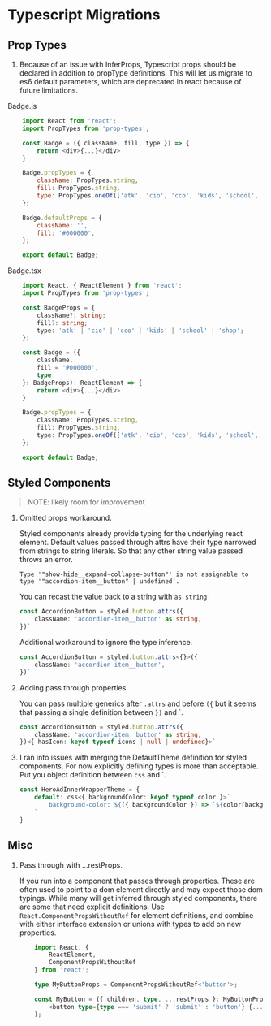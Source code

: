 # Typescript Migrations

## Prop Types

1. Because of an issue with InferProps, Typescript props should be declared in addition to propType definitions. This will let us migrate to es6 default parameters, which are deprecated in react because of future limitations.

Badge.js

```javascript
    import React from 'react';
    import PropTypes from 'prop-types';

    const Badge = ({ className, fill, type }) => {
        return <div>{...}</div>
    }

    Badge.propTypes = {
        className: PropTypes.string,
        fill: PropTypes.string,
        type: PropTypes.oneOf(['atk', 'cio', 'cco', 'kids', 'school', 'shop']).isRequired,
    };

    Badge.defaultProps = {
        className: '',
        fill: '#000000',
    };

    export default Badge;
```

Badge.tsx

```typescript
    import React, { ReactElement } from 'react';
    import PropTypes from 'prop-types';

    const BadgeProps = {
        className?: string;
        fill?: string;
        type: 'atk' | 'cio' | 'cco' | 'kids' | 'school' | 'shop';
    };

    const Badge = ({ 
        className, 
        fill = '#000000', 
        type 
    }: BadgeProps): ReactElement => {
        return <div>{...}</div>
    }

    Badge.propTypes = {
        className: PropTypes.string,
        fill: PropTypes.string,
        type: PropTypes.oneOf(['atk', 'cio', 'cco', 'kids', 'school', 'shop']).isRequired,
    };

    export default Badge;
```

## Styled Components

>  NOTE: likely room for improvement

1. Omitted props workaround.

    Styled components already provide typing for the underlying react element. Default values passed through attrs have their type narrowed from strings to string literals. So that any other string value passed throws an error.

    `Type '"show-hide__expand-collapse-button"' is not assignable to type '"accordion-item__button" | undefined'.`

    You can recast the value back to a string with `as string`

    ```typescript
    const AccordionButton = styled.button.attrs({
        className: 'accordion-item__button' as string,
    })`
    ```

    Additional workaround to ignore the type inference.

    ```typescript
    const AccordionButton = styled.button.attrs<{}>({
        className: 'accordion-item__button',
    })`
    ```

2. Adding pass through properties.

    You can pass multiple generics after `.attrs` and before `({` but it seems that passing a single definition between `})` and  `.

    ```typescript
    const AccordionButton = styled.button.attrs({
        className: 'accordion-item__button' as string,
    })<{ hasIcon: keyof typeof icons | null | undefined}>`
    ```
3. I ran into issues with merging the DefaultTheme definition for styled components. For now explicitly defining types is more than acceptable. Put you object definition between `css` and `.

    ```typescript
    const HeroAdInnerWrapperTheme = {
        default: css<{ backgroundColor: keyof typeof color }>`
            background-color: ${({ backgroundColor }) => `${color[backgroundColor] || 'transparent'}`};
        `
    }
    ```

## Misc

1. Pass through with ...restProps.

    If you run into a component that passes through properties. These are often used to point to a dom element directly and may expect those dom typings. While many will get inferred through styled components, there are some that need explicit definitions. Use `React.ComponentPropsWithoutRef` for element definitions, and combine with either interface extension or unions with types to add on new properties.

    ```typescript
        import React, { 
            ReactElement, 
            ComponentPropsWithoutRef 
        } from 'react';

        type MyButtonProps = ComponentPropsWithoutRef<'button'>;

        const MyButton = ({ children, type, ...restProps }: MyButtonProps): ReactElement => (
            <button type={type === 'submit' ? 'submit' : 'button'} {...restProps}>{children}</button>
        );
    ```
